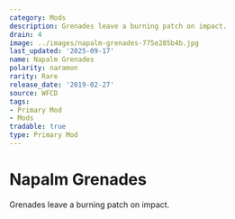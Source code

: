 ```yaml
---
category: Mods
description: Grenades leave a burning patch on impact.
drain: 4
image: ../images/napalm-grenades-775e285b4b.jpg
last_updated: '2025-09-17'
name: Napalm Grenades
polarity: naramon
rarity: Rare
release_date: '2019-02-27'
source: WFCD
tags:
- Primary Mod
- Mods
tradable: true
type: Primary Mod
---
```


# Napalm Grenades

Grenades leave a burning patch on impact.

